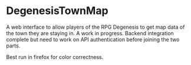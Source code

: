 # DegenesisTownMap
A web interface to allow players of the RPG Degenesis to get map data of the town they are staying in. A work in progress. Backend integration complete but need to work on API authentication before joining the two parts.

Best run in firefox for color correctness.

